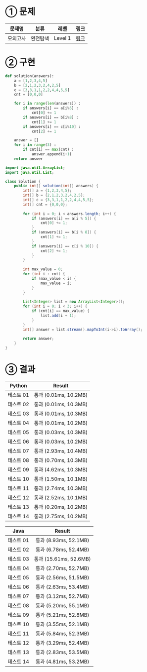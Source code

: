 # ① 문제
|문제명|분류|레벨|링크|
|:--:|:--:|:--:|:--:|
|모의고사|완전탐색|Level 1|[링크](https://programmers.co.kr/learn/courses/30/lessons/42840)|

# ② 구현
```python
def solution(answers):
    a = [1,2,3,4,5]
    b = [2,1,2,3,2,4,2,5]
    c = [3,3,1,1,2,2,4,4,5,5]
    cnt = [0,0,0]

    for i in range(len(answers)) :
        if answers[i] == a[i%5] :
            cnt[0] += 1
        if answers[i] == b[i%8] :
            cnt[1] += 1
        if answers[i] == c[i%10] :
            cnt[2] += 1

    answer = []
    for i in range(3) :
        if cnt[i] == max(cnt) :
            answer.append(i+1)
    return answer
```
```java
import java.util.ArrayList;
import java.util.List;

class Solution {
    public int[] solution(int[] answers) {
        int[] a = {1,2,3,4,5};
	    int[] b = {2,1,2,3,2,4,2,5};
	    int[] c = {3,3,1,1,2,2,4,4,5,5};
	    int[] cnt = {0,0,0};
	    
	    for (int i = 0; i < answers.length; i++) {
	    	if (answers[i] == a[i % 5]) {
	    		cnt[0] += 1;
	    	}
	    	if (answers[i] == b[i % 8]) {
	    		cnt[1] += 1;
	    	}
	    	if (answers[i] == c[i % 10]) {
	    		cnt[2] += 1;
	    	}
	    }
	    
	    int max_value = 0;
	    for (int i : cnt) {
			if (max_value < i) {
				max_value = i;
			}
		}
	    
	    List<Integer> list = new ArrayList<Integer>();
	    for (int i = 0; i < 3; i++) {
			if (cnt[i] == max_value) {
				list.add(i + 1);
			}
		}
	    int[] answer = list.stream().mapToInt(i->i).toArray();
        
        return answer;
    }
}
```
# ③ 결과
|Python|Result|
|:--:|:--:|
|테스트 01|통과 (0.01ms, 10.2MB)|
|테스트 02|통과 (0.01ms, 10.3MB)|
|테스트 03|통과 (0.01ms, 10.3MB)|
|테스트 04|통과 (0.01ms, 10.2MB)|
|테스트 05|통과 (0.03ms, 10.3MB)|
|테스트 06|통과 (0.03ms, 10.2MB)|
|테스트 07|통과 (2.93ms, 10.4MB)|
|테스트 08|통과 (0.70ms, 10.3MB)|
|테스트 09|통과 (4.62ms, 10.3MB)|
|테스트 10|통과 (1.50ms, 10.1MB)|
|테스트 11|통과 (2.74ms, 10.3MB)|
|테스트 12|통과 (2.52ms, 10.1MB)|
|테스트 13|통과 (0.20ms, 10.2MB)|
|테스트 14|통과 (2.75ms, 10.2MB)|

|Java|Result|
|:--:|:--:|
|테스트 01|통과 (8.93ms, 52.1MB)|
|테스트 02|통과 (6.78ms, 52.4MB)|
|테스트 03|통과 (15.61ms, 52.6MB)|
|테스트 04|통과 (2.70ms, 52.7MB)|
|테스트 05|통과 (2.56ms, 51.5MB)|
|테스트 06|통과 (2.63ms, 53.4MB)|
|테스트 07|통과 (3.12ms, 52.7MB)|
|테스트 08|통과 (5.20ms, 55.1MB)|
|테스트 09|통과 (5.21ms, 52.8MB)|
|테스트 10|통과 (3.55ms, 52.1MB)|
|테스트 11|통과 (5.84ms, 52.3MB)|
|테스트 12|통과 (3.29ms, 52.4MB)|
|테스트 13|통과 (2.83ms, 53.5MB)|
|테스트 14|통과 (4.81ms, 53.2MB)|
#

